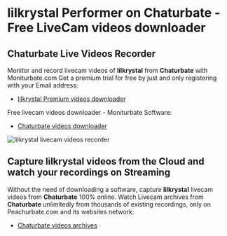 # lilkrystal Performer on Chaturbate - Free LiveCam videos downloader

## Chaturbate Live Videos Recorder

Monitor and record livecam videos of **lilkrystal** from **Chaturbate** with Moniturbate.com
Get a premium trial for free by just and only registering with your Email address:
* [lilkrystal Premium videos downloader](https://moniturbate.com/request-demo-licence-key.html)

Free livecam videos downloader - Moniturbate Software:
* [Chaturbate videos downloader](https://moniturbate.com/moniturbate-download-software.html)

![lilkrystal livecam videos recorder](https://peachurnet.com/templates/moniturbate-software.png)


## Capture lilkrystal videos from the Cloud and watch your recordings on Streaming

Without the need of downloading a software, capture **lilkrystal** livecam videos from **Chaturbate** 100% online.
Watch Livecam archives from **Chaturbate** unlimitedly from thousands of existing recordings, only on Peachurbate.com and its websites network:
* [Chaturbate videos archives](https://peachurnet.com/)